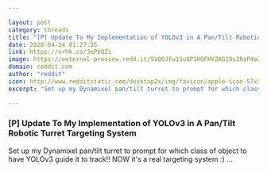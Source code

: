 ```yaml
---

layout: post
category: threads
title: "[P] Update To My Implementation of YOLOv3 in A Pan/Tilt Robotic Turret Targeting System"
date: 2020-04-24 01:27:35
link: https://vrhk.co/3ePbQZi
image: https://external-preview.redd.it/5VQ0JFw1Su0P1KQFHVZKG19s2RaP4o2HlR9cARrYpdg.jpg?width=480&height=251.308900524&auto=webp&crop=480:251.308900524,smart&s=eeeabf2eed2d86b3a9010edcbcc1368e274b2695
domain: reddit.com
author: "reddit"
icon: http://www.redditstatic.com/desktop2x/img/favicon/apple-icon-57x57.png
excerpt: "Set up my Dynamixel pan/tilt turret to prompt for which class of object to have YOLOv3 guide it to track!! NOW it's a real targeting system :) ..."

---
```


### [P] Update To My Implementation of YOLOv3 in A Pan/Tilt Robotic Turret Targeting System

Set up my Dynamixel pan/tilt turret to prompt for which class of object to have YOLOv3 guide it to track!! NOW it's a real targeting system :) ...